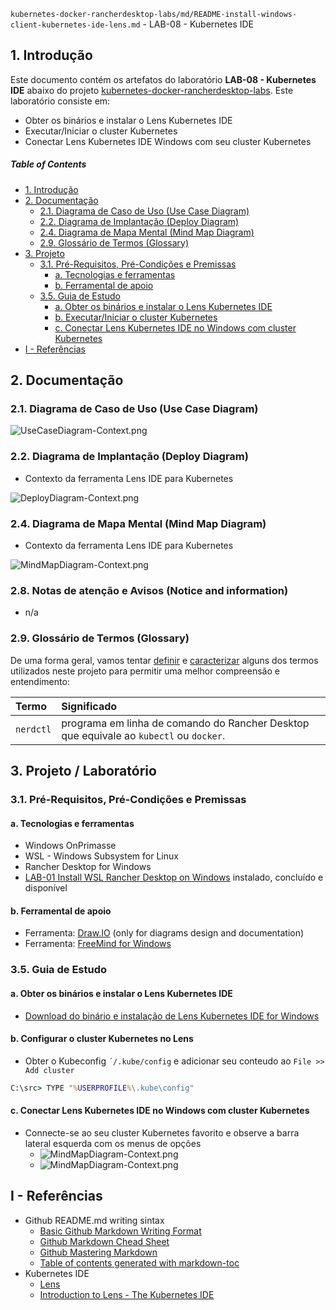 `kubernetes-docker-rancherdesktop-labs/md/README-install-windows-client-kubernetes-ide-lens.md` - LAB-08 - Kubernetes IDE
## 1. Introdução

Este documento contém os artefatos do laboratório **LAB-08 - Kubernetes IDE** abaixo do projeto [kubernetes-docker-rancherdesktop-labs](../README.md). Este laboratório consiste em:
* Obter os binários e instalar o Lens Kubernetes IDE
* Executar/Iniciar o cluster Kubernetes
* Conectar Lens Kubernetes IDE Windows com seu cluster Kubernetes

##### Table of Contents  
- [1. Introdução](#1-introdução)
- [2. Documentação](#2-documentação)
  * [2.1. Diagrama de Caso de Uso (Use Case Diagram)](#21-diagrama-de-caso-de-uso-use-case-diagram)
  * [2.2. Diagrama de Implantação (Deploy Diagram)](#22-diagrama-de-implantação-deploy-diagram)
  * [2.4. Diagrama de Mapa Mental (Mind Map Diagram)](#24-diagrama-de-mapa-mental-mind-map-diagram)
  * [2.9. Glossário de Termos (Glossary)](#29-glossário-de-termos-glossary)
- [3. Projeto](#3-projeto)
  * [3.1. Pré-Requisitos, Pré-Condições e Premissas](#31-pré-requisitos-pré-condições-e-premissas)
    + [a. Tecnologias e ferramentas](#a-tecnologias-e-ferramentas)
    + [b. Ferramental de apoio](#b-ferramental-de-apoio)
  * [3.5. Guia de Estudo](#35-guia-de-estudo)
    + [a. Obter os binários e instalar o Lens Kubernetes IDE](#a-obter-os-binários-e-instalar-o-lens-kubernetes-no-windows)
    + [b. Executar/Iniciar o cluster Kubernetes](#b-executar-iniciar-o-cluster-kubernetes)
    + [c. Conectar Lens Kubernetes IDE no Windows com cluster Kubernetes](#c-conectar-lens-kubernetes-ide-no-windows-com-cluster-kubernetes)
- [I - Referências](#i---referências)



## 2. Documentação

### 2.1. Diagrama de Caso de Uso (Use Case Diagram)

![UseCaseDiagram-Context.png](../doc/uml-diagrams/UseCaseDiagram-kubernetes.png) 

### 2.2. Diagrama de Implantação (Deploy Diagram)

* Contexto da ferramenta Lens IDE para Kubernetes 

![DeployDiagram-Context.png](../doc/uml-diagrams/DeployDiagram-kubernetes-docker-rancherdesktop-lens-ide.png) 


### 2.4. Diagrama de Mapa Mental (Mind Map Diagram)

* Contexto da ferramenta Lens IDE para Kubernetes

![MindMapDiagram-Context.png](../doc/mind-maps/MindMapDiagram-kubernetes-docker-rancherdesktop-install-windows-client-kubernetes-ide-lens.png) 


### 2.8. Notas de atenção e Avisos (Notice and information)

* n/a


### 2.9. Glossário de Termos (Glossary)

De uma forma geral, vamos tentar <ins>definir</ins> e <ins>caracterizar</ins> alguns dos termos utilizados neste projeto para permitir uma melhor compreensão e entendimento:

| Termo       | Significado                     |
| :---------- | :------------------------------ |
| `nerdctl`   | programa em linha de comando do Rancher Desktop que equivale ao `kubectl` ou `docker`. |


## 3. Projeto / Laboratório

### 3.1. Pré-Requisitos, Pré-Condições e Premissas

#### a. Tecnologias e ferramentas

* Windows OnPrimasse
* WSL - Windows Subsystem for Linux
* Rancher Desktop for Windows
* [LAB-01 Install WSL Rancher Desktop on Windows](README-install-wsl-rancherdesktop-windows.md) instalado, concluído e disponível


#### b. Ferramental de apoio

* Ferramenta: [Draw.IO](https://app.diagrams.net/) (only for diagrams design and documentation)
* Ferramenta: [FreeMind for Windows](https://freemind.br.uptodown.com/windows)


### 3.5. Guia de Estudo

#### a. Obter os binários e instalar o Lens Kubernetes IDE

* [Download do binário e instalação de Lens Kubernetes IDE for Windows](https://k8slens.dev/)


#### b. Configurar o cluster Kubernetes no Lens

* Obter o Kubeconfig `´/.kube/config` e adicionar seu conteudo ao `File >> Add cluster`

```cmd
C:\src> TYPE "%USERPROFILE%\.kube\config"
```

#### c. Conectar Lens Kubernetes IDE no Windows com cluster Kubernetes

* Connecte-se ao seu cluster Kubernetes favorito e observe a barra lateral esquerda com os menus de opções
  * ![MindMapDiagram-Context.png](../doc/screenshots/screenshot-kubernetes-ide-lens-a.png) 
  * ![MindMapDiagram-Context.png](../doc/screenshots/screenshot-kubernetes-ide-lens-a.png) 


## I - Referências

* Github README.md writing sintax
  * [Basic Github Markdown Writing Format](https://docs.github.com/pt/free-pro-team@latest/github/writing-on-github/basic-writing-and-formatting-syntax)  
  * [Github Markdown Chead Sheet](https://guides.github.com/pdfs/markdown-cheatsheet-online.pdf)
  * [Github Mastering Markdown](https://guides.github.com/features/mastering-markdown/#what)
  * [Table of contents generated with markdown-toc](http://ecotrust-canada.github.io/markdown-toc/)
* Kubernetes IDE
  * [Lens](https://k8slens.dev/)
  * [Introduction to Lens - The Kubernetes IDE](https://www.youtube.com/watch?v=eeDwdVXattc)